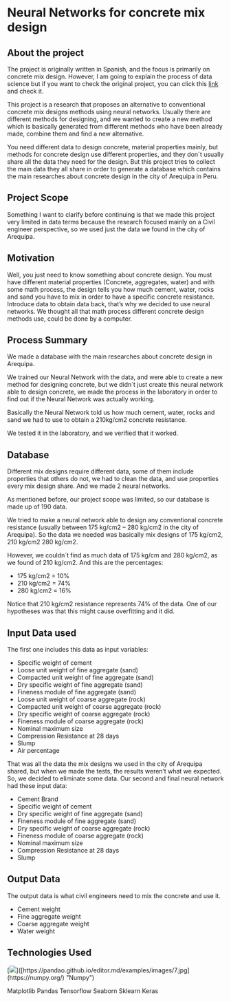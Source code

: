 # Neural Networks for concrete mix design

## About the project

The project is originally written in Spanish, and the focus is primarily on concrete mix design. However, I am going to explain the process of data science but if you want to check the original project, you can click this [link](https://repositorio.ucsm.edu.pe/handle/20.500.12920/12366 "link") and check it. 

This project is a research that proposes an alternative to conventional concrete mix designs methods using neural networks. Usually there are different methods for designing, and we wanted to create a new method which is basically generated from different methods who have been already made, combine them and find a new alternative.

You need different data to design concrete, material properties mainly, but methods for concrete design use different properties, and they don´t usually share all the data they need for the design. But this project tries to collect the main data they all share in order to generate a database which contains the main researches about concrete design in the city of Arequipa in Peru.

## Project Scope

Something I want to clarify before continuing is that we made this project very limited in data terms because the research focused mainly on a Civil engineer perspective, so we used just the data we found in the city of Arequipa.

## Motivation

Well, you just need to know something about concrete design. You must have different material properties (Concrete, aggregates, water) and with some math process, the design tells you how much cement, water, rocks and sand you have to mix in order to have a specific concrete resistance. Introduce data to obtain data back, that’s why we decided to use neural networks. We thought all that math process different concrete design methods use, could be done by a computer.

## Process Summary

We made a database with the main researches about concrete design in Arequipa.

We trained our Neural Network with the data, and were able to create a new method for designing concrete, but we didn´t just create this neural network able to design concrete, we made the process in the laboratory in order to find out if the Neural Network was actually working.

Basically the Neural Network told us how much cement, water, rocks and sand we had to use to obtain a 210kg/cm2 concrete resistance. 

We tested it in the laboratory, and we verified that it worked. 

## Database

Different mix designs require different data, some of them include properties that others do not, we had to clean the data, and use properties every mix design share. And we made 2 neural networks.

As mentioned before, our project scope was limited, so our database is made up of 190 data.

We tried to make a neural network able to design any conventional concrete resistance (usually between 175 kg/cm2 – 280 kg/cm2 in the city of Arequipa). So the data we needed was basically mix designs of 175 kg/cm2, 210 kg/cm2 280 kg/cm2.

However, we couldn´t find as much data of 175 kg/cm and 280 kg/cm2, as we found of 210 kg/cm2. And this are the percentages:

- 175 kg/cm2 = 10%
- 210 kg/cm2 = 74%
- 280 kg/cm2 = 16%

Notice that 210 kg/cm2 resistance represents 74% of the data. One of our hypotheses was that this might cause overfitting and it did.

## Input Data used

The first one includes this data as input variables:

- Specific weight of cement
- Loose unit weight of fine aggregate (sand)
- Compacted unit weight of fine aggregate (sand)
- Dry specific weight of fine aggregate (sand)
- Fineness module of fine aggregate (sand)
- Loose unit weight of coarse aggregate (rock)
- Compacted unit weight of coarse aggregate (rock)
- Dry specific weight of coarse aggregate (rock)
- Fineness module of coarse aggregate (rock)
- Nominal maximum size
- Compression Resistance at 28 days
- Slump
- Air percentage

That was all the data the mix designs we used in the city of Arequipa shared, but when we made the tests, the results weren’t what we expected. So, we decided to eliminate some data. Our second and final neural network had these input data:

- Cement Brand
- Specific weight of cement
- Dry specific weight of fine aggregate (sand)
- Fineness module of fine aggregate (sand)
- Dry specific weight of coarse aggregate (rock)
- Fineness module of coarse aggregate (rock)
- Nominal maximum size
- Compression Resistance at 28 days
- Slump

## Output Data

The output data is what civil engineers need to mix the concrete and use it. 

- Cement weight
- Fine aggregate weight
- Coarse aggregate weight
- Water weight 

## Technologies Used

[![]([https://pandao.github.io/editor.md/examples/images/7.jpg](https://github.com/Ferloayza/NeuroMix-Designing-Concrete-with-AI/assets/158125362/26c404ed-0d1a-4ca8-9ad4-124714f3167f))]([https://pandao.github.io/editor.md/examples/images/7.jpg](https://numpy.org/) "Numpy")


Matplotlib
Pandas
Tensorflow
Seaborn
Sklearn
Keras
